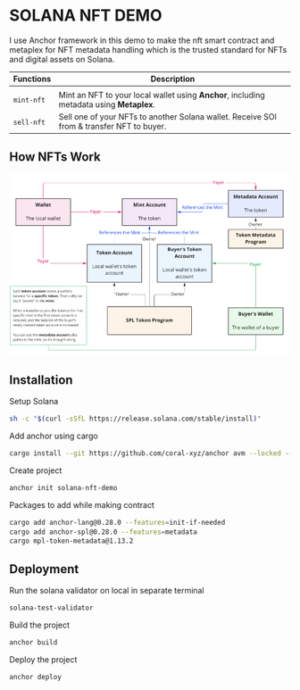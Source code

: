 
# SOLANA NFT DEMO



I use Anchor framework in this demo to make the nft smart contract and metaplex for NFT metadata handling which is the trusted standard for NFTs and digital assets on Solana.

| Functions        | Description                                                |
| ------------------ | ---------------------------------------------------------- |
|| 
| `mint-nft` | Mint an NFT to your local wallet using **Anchor**, including metadata using **Metaplex**. |
| `sell-nft` | Sell one of your NFTs to another Solana wallet. Receive SOl from & transfer NFT to buyer. |

## How NFTs Work
![](NftFlow.png)


## Installation

Setup Solana

```bash
sh -c "$(curl -sSfL https://release.solana.com/stable/install)"
```
Add anchor using cargo
```bash
cargo install --git https://github.com/coral-xyz/anchor avm --locked --force
```
Create project
```bash
anchor init solana-nft-demo
```
Packages to add while making contract

```bash
cargo add anchor-lang@0.28.0 --features=init-if-needed
cargo add anchor-spl@0.28.0 --features=metadata
cargo mpl-token-metadata@1.13.2

```

## Deployment
Run the solana validator on local in separate terminal
```bash
solana-test-validator
```
Build the project
```bash
anchor build
```

 Deploy the project
```bash
anchor deploy
```




